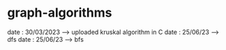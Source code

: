 # graph-algorithms


date : 30/03/2023 --> uploaded kruskal algorithm in C
date :  25/06/23  --> dfs
date :  25/06/23  --> bfs
